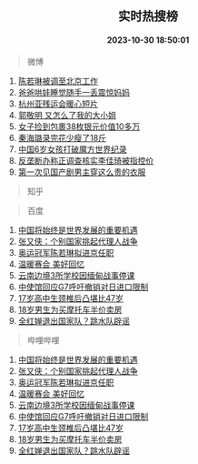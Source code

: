 <div align="center"><h2>实时热搜榜</h2><h4>2023-10-30 18:50:01</h4></div>

> 微博  

1. [陈若琳被调至北京工作](https://s.weibo.com/weibo?q=%23%E9%99%88%E8%8B%A5%E7%90%B3%E8%A2%AB%E8%B0%83%E8%87%B3%E5%8C%97%E4%BA%AC%E5%B7%A5%E4%BD%9C%23&t=31&band_rank=1&Refer=top)<br />
2. [爸爸哄娃睡觉随手一丢震惊妈妈](https://s.weibo.com/weibo?q=%23%E7%88%B8%E7%88%B8%E5%93%84%E5%A8%83%E7%9D%A1%E8%A7%89%E9%9A%8F%E6%89%8B%E4%B8%80%E4%B8%A2%E9%9C%87%E6%83%8A%E5%A6%88%E5%A6%88%23&t=31&band_rank=2&Refer=top)<br />
3. [杭州亚残运会暖心短片](https://s.weibo.com/weibo?q=%23%E6%9D%AD%E5%B7%9E%E4%BA%9A%E6%AE%8B%E8%BF%90%E4%BC%9A%E6%9A%96%E5%BF%83%E7%9F%AD%E7%89%87%23&t=31&band_rank=3&Refer=top)<br />
4. [郭敬明 又怎么了我的大小姐](https://s.weibo.com/weibo?q=%E9%83%AD%E6%95%AC%E6%98%8E%20%E5%8F%88%E6%80%8E%E4%B9%88%E4%BA%86%E6%88%91%E7%9A%84%E5%A4%A7%E5%B0%8F%E5%A7%90&t=31&band_rank=4&Refer=top)<br />
5. [女子捡到包裹38枚银元价值10多万](https://s.weibo.com/weibo?q=%23%E5%A5%B3%E5%AD%90%E6%8D%A1%E5%88%B0%E5%8C%85%E8%A3%B938%E6%9E%9A%E9%93%B6%E5%85%83%E4%BB%B7%E5%80%BC10%E5%A4%9A%E4%B8%87%23&t=31&band_rank=5&Refer=top)<br />
6. [秦海璐录完花少瘦了18斤](https://s.weibo.com/weibo?q=%23%E7%A7%A6%E6%B5%B7%E7%92%90%E5%BD%95%E5%AE%8C%E8%8A%B1%E5%B0%91%E7%98%A6%E4%BA%8618%E6%96%A4%23&t=31&band_rank=6&Refer=top)<br />
7. [中国6岁女孩打破魔方世界纪录](https://s.weibo.com/weibo?q=%23%E4%B8%AD%E5%9B%BD6%E5%B2%81%E5%A5%B3%E5%AD%A9%E6%89%93%E7%A0%B4%E9%AD%94%E6%96%B9%E4%B8%96%E7%95%8C%E7%BA%AA%E5%BD%95%23&t=31&band_rank=7&Refer=top)<br />
8. [反垄断办称正调查核实李佳琦被指控价](https://s.weibo.com/weibo?q=%23%E5%8F%8D%E5%9E%84%E6%96%AD%E5%8A%9E%E7%A7%B0%E6%AD%A3%E8%B0%83%E6%9F%A5%E6%A0%B8%E5%AE%9E%E6%9D%8E%E4%BD%B3%E7%90%A6%E8%A2%AB%E6%8C%87%E6%8E%A7%E4%BB%B7%23&t=31&band_rank=8&Refer=top)<br />
9. [第一次见国产剧男主穿这么贵的衣服](https://s.weibo.com/weibo?q=%23%E7%AC%AC%E4%B8%80%E6%AC%A1%E8%A7%81%E5%9B%BD%E4%BA%A7%E5%89%A7%E7%94%B7%E4%B8%BB%E7%A9%BF%E8%BF%99%E4%B9%88%E8%B4%B5%E7%9A%84%E8%A1%A3%E6%9C%8D%23&t=31&band_rank=9&Refer=top)<br />

> 知乎  


> 百度  

1. [中国将始终是世界发展的重要机遇](https://www.baidu.com/s?wd=%E4%B8%AD%E5%9B%BD%E5%B0%86%E5%A7%8B%E7%BB%88%E6%98%AF%E4%B8%96%E7%95%8C%E5%8F%91%E5%B1%95%E7%9A%84%E9%87%8D%E8%A6%81%E6%9C%BA%E9%81%87&sa=fyb_news&rsv_dl=fyb_news)<br />
2. [张又侠：个别国家挑起代理人战争](https://www.baidu.com/s?wd=%E5%BC%A0%E5%8F%88%E4%BE%A0%EF%BC%9A%E4%B8%AA%E5%88%AB%E5%9B%BD%E5%AE%B6%E6%8C%91%E8%B5%B7%E4%BB%A3%E7%90%86%E4%BA%BA%E6%88%98%E4%BA%89&sa=fyb_news&rsv_dl=fyb_news)<br />
3. [奥运冠军陈若琳拟进京任职](https://www.baidu.com/s?wd=%E5%A5%A5%E8%BF%90%E5%86%A0%E5%86%9B%E9%99%88%E8%8B%A5%E7%90%B3%E6%8B%9F%E8%BF%9B%E4%BA%AC%E4%BB%BB%E8%81%8C&sa=fyb_news&rsv_dl=fyb_news)<br />
4. [温暖赛会 美好回忆](https://www.baidu.com/s?wd=%E6%B8%A9%E6%9A%96%E8%B5%9B%E4%BC%9A+%E7%BE%8E%E5%A5%BD%E5%9B%9E%E5%BF%86&sa=fyb_news&rsv_dl=fyb_news)<br />
5. [云南边境3所学校因缅甸战事停课](https://www.baidu.com/s?wd=%E4%BA%91%E5%8D%97%E8%BE%B9%E5%A2%833%E6%89%80%E5%AD%A6%E6%A0%A1%E5%9B%A0%E7%BC%85%E7%94%B8%E6%88%98%E4%BA%8B%E5%81%9C%E8%AF%BE&sa=fyb_news&rsv_dl=fyb_news)<br />
6. [中使馆回应G7呼吁撤销对日进口限制](https://www.baidu.com/s?wd=%E4%B8%AD%E4%BD%BF%E9%A6%86%E5%9B%9E%E5%BA%94G7%E5%91%BC%E5%90%81%E6%92%A4%E9%94%80%E5%AF%B9%E6%97%A5%E8%BF%9B%E5%8F%A3%E9%99%90%E5%88%B6&sa=fyb_news&rsv_dl=fyb_news)<br />
7. [17岁高中生颈椎后凸堪比47岁](https://www.baidu.com/s?wd=17%E5%B2%81%E9%AB%98%E4%B8%AD%E7%94%9F%E9%A2%88%E6%A4%8E%E5%90%8E%E5%87%B8%E5%A0%AA%E6%AF%9447%E5%B2%81&sa=fyb_news&rsv_dl=fyb_news)<br />
8. [18岁男生为买摩托车半价卖房](https://www.baidu.com/s?wd=18%E5%B2%81%E7%94%B7%E7%94%9F%E4%B8%BA%E4%B9%B0%E6%91%A9%E6%89%98%E8%BD%A6%E5%8D%8A%E4%BB%B7%E5%8D%96%E6%88%BF&sa=fyb_news&rsv_dl=fyb_news)<br />
9. [全红婵退出国家队？跳水队辟谣](https://www.baidu.com/s?wd=%E5%85%A8%E7%BA%A2%E5%A9%B5%E9%80%80%E5%87%BA%E5%9B%BD%E5%AE%B6%E9%98%9F%EF%BC%9F%E8%B7%B3%E6%B0%B4%E9%98%9F%E8%BE%9F%E8%B0%A3&sa=fyb_news&rsv_dl=fyb_news)<br />

> 哔哩哔哩  

1. [中国将始终是世界发展的重要机遇](https://www.baidu.com/s?wd=%E4%B8%AD%E5%9B%BD%E5%B0%86%E5%A7%8B%E7%BB%88%E6%98%AF%E4%B8%96%E7%95%8C%E5%8F%91%E5%B1%95%E7%9A%84%E9%87%8D%E8%A6%81%E6%9C%BA%E9%81%87&sa=fyb_news&rsv_dl=fyb_news)<br />
2. [张又侠：个别国家挑起代理人战争](https://www.baidu.com/s?wd=%E5%BC%A0%E5%8F%88%E4%BE%A0%EF%BC%9A%E4%B8%AA%E5%88%AB%E5%9B%BD%E5%AE%B6%E6%8C%91%E8%B5%B7%E4%BB%A3%E7%90%86%E4%BA%BA%E6%88%98%E4%BA%89&sa=fyb_news&rsv_dl=fyb_news)<br />
3. [奥运冠军陈若琳拟进京任职](https://www.baidu.com/s?wd=%E5%A5%A5%E8%BF%90%E5%86%A0%E5%86%9B%E9%99%88%E8%8B%A5%E7%90%B3%E6%8B%9F%E8%BF%9B%E4%BA%AC%E4%BB%BB%E8%81%8C&sa=fyb_news&rsv_dl=fyb_news)<br />
4. [温暖赛会 美好回忆](https://www.baidu.com/s?wd=%E6%B8%A9%E6%9A%96%E8%B5%9B%E4%BC%9A+%E7%BE%8E%E5%A5%BD%E5%9B%9E%E5%BF%86&sa=fyb_news&rsv_dl=fyb_news)<br />
5. [云南边境3所学校因缅甸战事停课](https://www.baidu.com/s?wd=%E4%BA%91%E5%8D%97%E8%BE%B9%E5%A2%833%E6%89%80%E5%AD%A6%E6%A0%A1%E5%9B%A0%E7%BC%85%E7%94%B8%E6%88%98%E4%BA%8B%E5%81%9C%E8%AF%BE&sa=fyb_news&rsv_dl=fyb_news)<br />
6. [中使馆回应G7呼吁撤销对日进口限制](https://www.baidu.com/s?wd=%E4%B8%AD%E4%BD%BF%E9%A6%86%E5%9B%9E%E5%BA%94G7%E5%91%BC%E5%90%81%E6%92%A4%E9%94%80%E5%AF%B9%E6%97%A5%E8%BF%9B%E5%8F%A3%E9%99%90%E5%88%B6&sa=fyb_news&rsv_dl=fyb_news)<br />
7. [17岁高中生颈椎后凸堪比47岁](https://www.baidu.com/s?wd=17%E5%B2%81%E9%AB%98%E4%B8%AD%E7%94%9F%E9%A2%88%E6%A4%8E%E5%90%8E%E5%87%B8%E5%A0%AA%E6%AF%9447%E5%B2%81&sa=fyb_news&rsv_dl=fyb_news)<br />
8. [18岁男生为买摩托车半价卖房](https://www.baidu.com/s?wd=18%E5%B2%81%E7%94%B7%E7%94%9F%E4%B8%BA%E4%B9%B0%E6%91%A9%E6%89%98%E8%BD%A6%E5%8D%8A%E4%BB%B7%E5%8D%96%E6%88%BF&sa=fyb_news&rsv_dl=fyb_news)<br />
9. [全红婵退出国家队？跳水队辟谣](https://www.baidu.com/s?wd=%E5%85%A8%E7%BA%A2%E5%A9%B5%E9%80%80%E5%87%BA%E5%9B%BD%E5%AE%B6%E9%98%9F%EF%BC%9F%E8%B7%B3%E6%B0%B4%E9%98%9F%E8%BE%9F%E8%B0%A3&sa=fyb_news&rsv_dl=fyb_news)<br />
